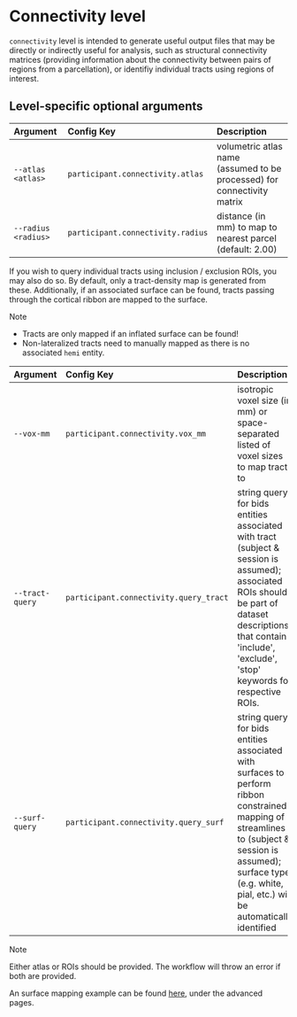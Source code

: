 # Connectivity level

`connectivity` level is intended to generate useful output files that may be directly or
indirectly useful for analysis, such as structural connectivity matrices (providing
information about the connectivity between pairs of regions from a parcellation), or
identifiy individual tracts using regions of interest.

## Level-specific optional arguments

| Argument | Config Key | Description |
| :- | :- | :- |
| `--atlas <atlas>` | `participant.connectivity.atlas` | volumetric atlas name (assumed to be processed) for connectivity matrix |
| `--radius <radius>` | `participant.connectivity.radius` | distance (in mm) to map to nearest parcel (default: 2.00) |

If you wish to query individual tracts using inclusion / exclusion ROIs, you may also
do so. By default, only a tract-density map is generated from these. Additionally, if
an associated surface can be found, tracts passing through the cortical ribbon are
mapped to the surface.

> [!NOTE]
> - Tracts are only mapped if an inflated surface can be found!
> - Non-lateralized tracts need to manually mapped as there is no associated `hemi`
> entity.



| Argument | Config Key | Description |
| :- | :- | :- |
| `--vox-mm` | `participant.connectivity.vox_mm` | isotropic voxel size (in mm) or space-separated listed of voxel sizes to map tracts to |
| `--tract-query` | `participant.connectivity.query_tract` | string query for bids entities associated with tract (subject & session is assumed); associated ROIs should be part of dataset descriptions that contain 'include', 'exclude', 'stop' keywords for respective ROIs. |
| `--surf-query` | `participant.connectivity.query_surf` | string query for bids entities associated with surfaces to perform ribbon constrained mapping of streamlines to (subject & session is assumed); surface type (e.g. white, pial, etc.) will be automatically identified |

> [!NOTE]
> Either atlas or ROIs should be provided. The workflow will throw an error if both
> are provided.

An surface mapping example can be found [here](../advanced/tract.md), under the advanced pages.
